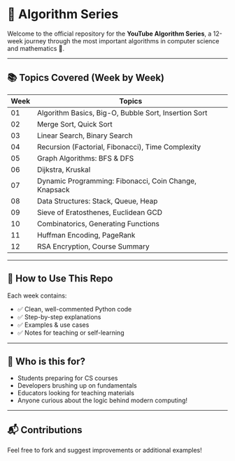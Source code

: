 # 🎥 Algorithm Series

Welcome to the official repository for the **YouTube Algorithm Series**, a 12-week journey through the most important algorithms in computer science and mathematics 🚀.


---

## 📚 Topics Covered (Week by Week)

| Week | Topics |
|------|--------|
| 01   | Algorithm Basics, Big-O, Bubble Sort, Insertion Sort |
| 02   | Merge Sort, Quick Sort |
| 03   | Linear Search, Binary Search |
| 04   | Recursion (Factorial, Fibonacci), Time Complexity |
| 05   | Graph Algorithms: BFS & DFS |
| 06   | Dijkstra, Kruskal |
| 07   | Dynamic Programming: Fibonacci, Coin Change, Knapsack |
| 08   | Data Structures: Stack, Queue, Heap |
| 09   | Sieve of Eratosthenes, Euclidean GCD |
| 10   | Combinatorics, Generating Functions |
| 11   | Huffman Encoding, PageRank |
| 12   | RSA Encryption, Course Summary |

---

## 🔧 How to Use This Repo

Each week contains:
- ✅ Clean, well-commented Python code
- ✅ Step-by-step explanations
- ✅ Examples & use cases
- ✅ Notes for teaching or self-learning

---

## 🧠 Who is this for?

- Students preparing for CS courses
- Developers brushing up on fundamentals
- Educators looking for teaching materials
- Anyone curious about the logic behind modern computing!

---

## 📬 Contributions

Feel free to fork and suggest improvements or additional examples!
